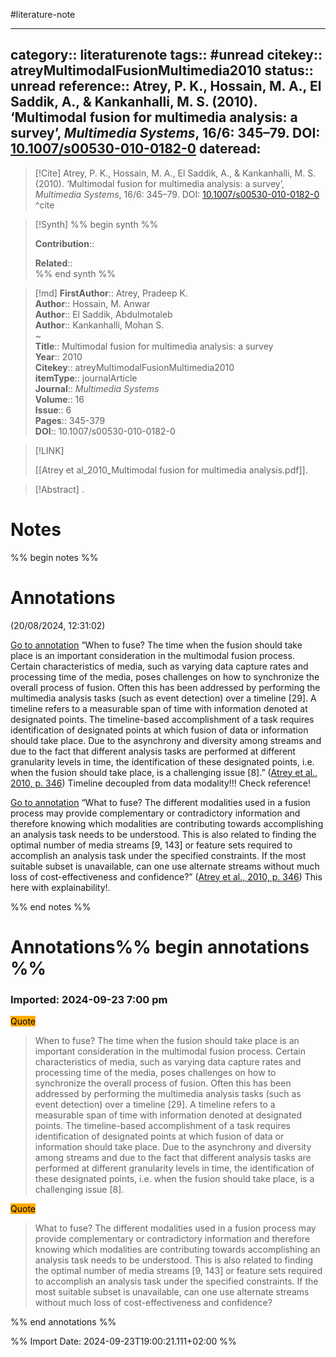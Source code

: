 #literature-note 

---
category:: literaturenote
tags:: #unread
citekey:: atreyMultimodalFusionMultimedia2010
status:: unread
reference:: Atrey, P. K., Hossain, M. A., El Saddik, A., & Kankanhalli, M. S. (2010). ‘Multimodal fusion for multimedia analysis: a survey’, _Multimedia Systems_, 16/6: 345–79. DOI: [10.1007/s00530-010-0182-0](https://doi.org/10.1007/s00530-010-0182-0)
dateread:
---

> [!Cite]
> Atrey, P. K., Hossain, M. A., El Saddik, A., & Kankanhalli, M. S. (2010). ‘Multimodal fusion for multimedia analysis: a survey’, _Multimedia Systems_, 16/6: 345–79. DOI: [10.1007/s00530-010-0182-0](https://doi.org/10.1007/s00530-010-0182-0)
^cite

>[!Synth]
>%% begin synth %%
>
>**Contribution**:: 
>
>**Related**::  
>%% end synth %%

>[!md]
> **FirstAuthor**:: Atrey, Pradeep K.  
> **Author**:: Hossain, M. Anwar  
> **Author**:: El Saddik, Abdulmotaleb  
> **Author**:: Kankanhalli, Mohan S.  
~    
> **Title**:: Multimodal fusion for multimedia analysis: a survey  
> **Year**:: 2010   
> **Citekey**:: atreyMultimodalFusionMultimedia2010  
> **itemType**:: journalArticle  
> **Journal**:: *Multimedia Systems*  
> **Volume**:: 16  
> **Issue**:: 6   
> **Pages**:: 345-379  
> **DOI**:: 10.1007/s00530-010-0182-0    

> [!LINK] 
>
> [[Atrey et al_2010_Multimodal fusion for multimedia analysis.pdf]].

> [!Abstract]
>.
> 
# Notes
%% begin notes %%
# Annotations  
(20/08/2024, 12:31:02)

[Go to annotation](zotero://open-pdf/library/items/Y9V2QK7D?page=346&annotation=LYVDUBVU) “When to fuse? The time when the fusion should take place is an important consideration in the multimodal fusion process. Certain characteristics of media, such as varying data capture rates and processing time of the media, poses challenges on how to synchronize the overall process of fusion. Often this has been addressed by performing the multimedia analysis tasks (such as event detection) over a timeline [29]. A timeline refers to a measurable span of time with information denoted at designated points. The timeline-based accomplishment of a task requires identification of designated points at which fusion of data or information should take place. Due to the asynchrony and diversity among streams and due to the fact that different analysis tasks are performed at different granularity levels in time, the identification of these designated points, i.e. when the fusion should take place, is a challenging issue [8].” ([Atrey et al., 2010, p. 346](zotero://select/library/items/75NLGK95)) Timeline decoupled from data modality!!! Check reference!

[Go to annotation](zotero://open-pdf/library/items/Y9V2QK7D?page=346&annotation=JI9W9RQW) “What to fuse? The different modalities used in a fusion process may provide complementary or contradictory information and therefore knowing which modalities are contributing towards accomplishing an analysis task needs to be understood. This is also related to finding the optimal number of media streams [9, 143] or feature sets required to accomplish an analysis task under the specified constraints. If the most suitable subset is unavailable, can one use alternate streams without much loss of cost-effectiveness and confidence?” ([Atrey et al., 2010, p. 346](zotero://select/library/items/75NLGK95)) This here with explainability!.

%% end notes %%


# Annotations%% begin annotations %%



### Imported: 2024-09-23 7:00 pm



<mark style="background-color: #ffaa00">Quote</mark>
> When to fuse? The time when the fusion should take place is an important consideration in the multimodal fusion process. Certain characteristics of media, such as varying data capture rates and processing time of the media, poses challenges on how to synchronize the overall process of fusion. Often this has been addressed by performing the multimedia analysis tasks (such as event detection) over a timeline [29]. A timeline refers to a measurable span of time with information denoted at designated points. The timeline-based accomplishment of a task requires identification of designated points at which fusion of data or information should take place. Due to the asynchrony and diversity among streams and due to the fact that different analysis tasks are performed at different granularity levels in time, the identification of these designated points, i.e. when the fusion should take place, is a challenging issue [8].

<mark style="background-color: #ffaa00">Quote</mark>
> What to fuse? The different modalities used in a fusion process may provide complementary or contradictory information and therefore knowing which modalities are contributing towards accomplishing an analysis task needs to be understood. This is also related to finding the optimal number of media streams [9, 143] or feature sets required to accomplish an analysis task under the specified constraints. If the most suitable subset is unavailable, can one use alternate streams without much loss of cost-effectiveness and confidence?


%% end annotations %%

%% Import Date: 2024-09-23T19:00:21.111+02:00 %%
